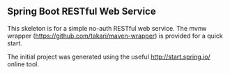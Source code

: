 Spring Boot RESTful Web Service
-------------------------------

This skeleton is for a simple no-auth RESTful web service. The mvnw wrapper (https://github.com/takari/maven-wrapper) is provided for a quick start.

The initial project was generated using the useful http://start.spring.io/ online tool.
